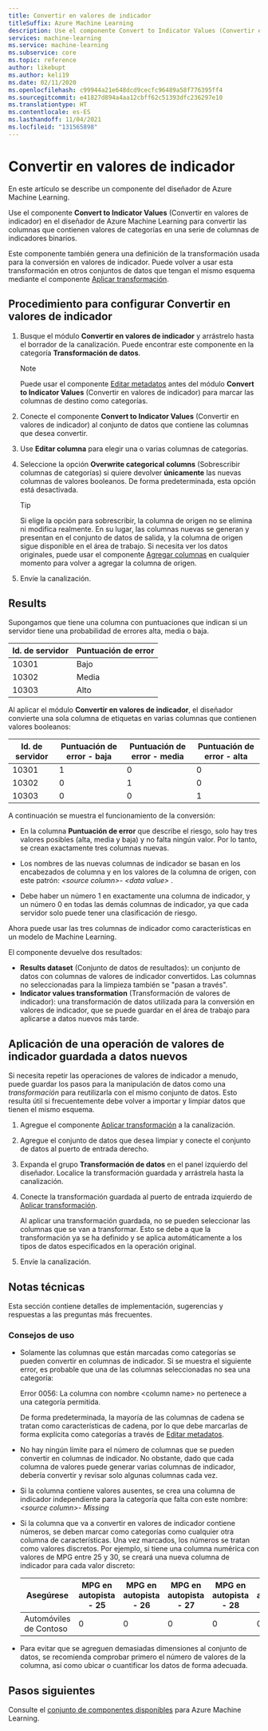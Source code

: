 ```yaml
---
title: Convertir en valores de indicador
titleSuffix: Azure Machine Learning
description: Use el componente Convert to Indicator Values (Convertir en valores de indicador) en el diseñador de Azure Machine Learning para convertir las columnas de categorías en una serie de columnas de indicadores binarios.
services: machine-learning
ms.service: machine-learning
ms.subservice: core
ms.topic: reference
author: likebupt
ms.author: keli19
ms.date: 02/11/2020
ms.openlocfilehash: c99944a21e648dcd9cecfc96489a58f776395ff4
ms.sourcegitcommit: e41827d894a4aa12cbff62c51393dfc236297e10
ms.translationtype: HT
ms.contentlocale: es-ES
ms.lasthandoff: 11/04/2021
ms.locfileid: "131565898"
---
```

# <a name="convert-to-indicator-values"></a>Convertir en valores de indicador
En este artículo se describe un componente del diseñador de Azure Machine Learning.

Use el componente **Convert to Indicator Values** (Convertir en valores de indicador) en el diseñador de Azure Machine Learning para convertir las columnas que contienen valores de categorías en una serie de columnas de indicadores binarios.  

Este componente también genera una definición de la transformación usada para la conversión en valores de indicador. Puede volver a usar esta transformación en otros conjuntos de datos que tengan el mismo esquema mediante el componente [Aplicar transformación](apply-transformation.md).

## <a name="how-to-configure-convert-to-indicator-values"></a>Procedimiento para configurar Convertir en valores de indicador

1.  Busque el módulo **Convertir en valores de indicador** y arrástrelo hasta el borrador de la canalización. Puede encontrar este componente en la categoría **Transformación de datos**.
    > [!NOTE]
    > Puede usar el componente [Editar metadatos](edit-metadata.md) antes del módulo **Convert to Indicator Values** (Convertir en valores de indicador) para marcar las columnas de destino como categorías.

1. Conecte el componente **Convert to Indicator Values** (Convertir en valores de indicador) al conjunto de datos que contiene las columnas que desea convertir. 

1. Use **Editar columna** para elegir una o varias columnas de categorías.

1. Seleccione la opción **Overwrite categorical columns** (Sobrescribir columnas de categorías) si quiere devolver **únicamente** las nuevas columnas de valores booleanos. De forma predeterminada, esta opción está desactivada.
    

    > [!TIP]
    >  Si elige la opción para sobrescribir, la columna de origen no se elimina ni modifica realmente. En su lugar, las columnas nuevas se generan y presentan en el conjunto de datos de salida, y la columna de origen sigue disponible en el área de trabajo. Si necesita ver los datos originales, puede usar el componente [Agregar columnas](add-columns.md) en cualquier momento para volver a agregar la columna de origen.

1. Envíe la canalización.

## <a name="results"></a>Results

Supongamos que tiene una columna con puntuaciones que indican si un servidor tiene una probabilidad de errores alta, media o baja.  

| Id. de servidor | Puntuación de error |
| --------- | ------------- |
| 10301     | Bajo           |
| 10302     | Media        |
| 10303     | Alto          |

Al aplicar el módulo **Convertir en valores de indicador**, el diseñador convierte una sola columna de etiquetas en varias columnas que contienen valores booleanos:  

| Id. de servidor | Puntuación de error - baja | Puntuación de error - media | Puntuación de error - alta |
| --------- | ------------------- | ---------------------- | -------------------- |
| 10301     | 1                   | 0                      | 0                    |
| 10302     | 0                   | 1                      | 0                    |
| 10303     | 0                   | 0                      | 1                    |

A continuación se muestra el funcionamiento de la conversión:  

-   En la columna **Puntuación de error** que describe el riesgo, solo hay tres valores posibles (alta, media y baja) y no falta ningún valor. Por lo tanto, se crean exactamente tres columnas nuevas.  

-   Los nombres de las nuevas columnas de indicador se basan en los encabezados de columna y en los valores de la columna de origen, con este patrón: *\<source column>- \<data value>* .  

-   Debe haber un número 1 en exactamente una columna de indicador, y un número 0 en todas las demás columnas de indicador, ya que cada servidor solo puede tener una clasificación de riesgo.  

Ahora puede usar las tres columnas de indicador como características en un modelo de Machine Learning.

El componente devuelve dos resultados:

- **Results dataset** (Conjunto de datos de resultados): un conjunto de datos con columnas de valores de indicador convertidos. Las columnas no seleccionadas para la limpieza también se "pasan a través".
- **Indicator values transformation** (Transformación de valores de indicador): una transformación de datos utilizada para la conversión en valores de indicador, que se puede guardar en el área de trabajo para aplicarse a datos nuevos más tarde.

## <a name="apply-a-saved-indicator-values-operation-to-new-data"></a>Aplicación de una operación de valores de indicador guardada a datos nuevos

Si necesita repetir las operaciones de valores de indicador a menudo, puede guardar los pasos para la manipulación de datos como una *transformación* para reutilizarla con el mismo conjunto de datos. Esto resulta útil si frecuentemente debe volver a importar y limpiar datos que tienen el mismo esquema.

1. Agregue el componente [Aplicar transformación](apply-transformation.md) a la canalización.

1. Agregue el conjunto de datos que desea limpiar y conecte el conjunto de datos al puerto de entrada derecho.

1. Expanda el grupo **Transformación de datos** en el panel izquierdo del diseñador. Localice la transformación guardada y arrástrela hasta la canalización.

1. Conecte la transformación guardada al puerto de entrada izquierdo de [Aplicar transformación](apply-transformation.md).

   Al aplicar una transformación guardada, no se pueden seleccionar las columnas que se van a transformar. Esto se debe a que la transformación ya se ha definido y se aplica automáticamente a los tipos de datos especificados en la operación original.

1. Envíe la canalización.
 
## <a name="technical-notes"></a>Notas técnicas  

Esta sección contiene detalles de implementación, sugerencias y respuestas a las preguntas más frecuentes.

### <a name="usage-tips"></a>Consejos de uso

-   Solamente las columnas que están marcadas como categorías se pueden convertir en columnas de indicador. Si se muestra el siguiente error, es probable que una de las columnas seleccionadas no sea una categoría:  

     Error 0056: La columna con nombre \<column name> no pertenece a una categoría permitida.  

     De forma predeterminada, la mayoría de las columnas de cadena se tratan como características de cadena, por lo que debe marcarlas de forma explícita como categorías a través de [Editar metadatos](edit-metadata.md).  

-   No hay ningún límite para el número de columnas que se pueden convertir en columnas de indicador. No obstante, dado que cada columna de valores puede generar varias columnas de indicador, debería convertir y revisar solo algunas columnas cada vez.  

-   Si la columna contiene valores ausentes, se crea una columna de indicador independiente para la categoría que falta con este nombre: *\<source column>- Missing*  

-   Si la columna que va a convertir en valores de indicador contiene números, se deben marcar como categorías como cualquier otra columna de características. Una vez marcados, los números se tratan como valores discretos. Por ejemplo, si tiene una columna numérica con valores de MPG entre 25 y 30, se creará una nueva columna de indicador para cada valor discreto:  

    | Asegúrese       | MPG en autopista - 25 | MPG en autopista - 26 | MPG en autopista - 27 | MPG en autopista - 28 | MPG en autopista - 29 | MPG en autopista - 30 |
    | ---------- | --------------- | --------------- | --------------- | --------------- | --------------- | --------------- |
    | Automóviles de Contoso | 0               | 0               | 0               | 0               | 0               | 1               |

- Para evitar que se agreguen demasiadas dimensiones al conjunto de datos, se recomienda comprobar primero el número de valores de la columna, así como ubicar o cuantificar los datos de forma adecuada.  


## <a name="next-steps"></a>Pasos siguientes

Consulte el [conjunto de componentes disponibles](component-reference.md) para Azure Machine Learning. 
